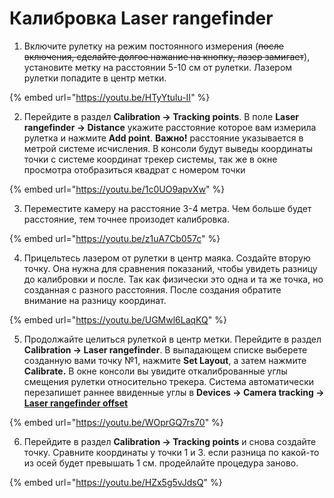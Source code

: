 # Калибровка Laser rangefinder

1. Включите рулетку на режим постоянного измерения (~~после включения, сделайте долгое нажание на кнопку, лазер замигает~~), установите метку на расстоянии 5-10 см от рулетки. Лазером рулетки попадите в центр метки.

{% embed url="https://youtu.be/HTyYtulu-II" %}

2. Перейдите в раздел **Calibration -> Tracking points**. В поле **Laser rangefinder -> Distance** укажите расстояние которое вам измерила рулетка и нажмите **Add point**. **Важно!** расстояние указывается в метрой системе исчисления. В консоли будут выведы координаты точки с системе координат трекер системы, так же в окне просмотра отобразиться квадрат с номером точки

{% embed url="https://youtu.be/1c0UO9apvXw" %}

3. Переместите камеру на расстояние 3-4 метра. Чем больше будет расстояние, тем точнее произодет калибровка.

{% embed url="https://youtu.be/z1uA7Cb057c" %}

4. Прицельтесь лазером от рулетки в центр маяка. Создайте вторую точку. Она нужна для сравнения показаний, чтобы увидеть разницу до калибровки и после. Так как физически это одна и та же точка, но созданная с разного расстояния. После создания обратите внимание на разницу координат.

{% embed url="https://youtu.be/UGMwl6LaqKQ" %}

5. Продолжайте целиться рулеткой в центр метки. Перейдите в раздел **Calibration -> Laser rangefinder**. В выпадающем списке выберете созданную вами точку №1, нажмите **Set Layout**, а затем нажмите **Calibrate.** В окне консоли вы увидите откалиброванные углы смещения рулетки относительно трекера. Система автоматически перезапишет раннее ввиденные углы в **Devices -> Camera tracking ->** [**Laser rangefinder offset**](../nastroika-ustroistv/smeshenie-ruletki.md)

{% embed url="https://youtu.be/WOprGQ7rs70" %}

6. Перейдите в раздел **Calibration -> Tracking points** и снова создайте точку. Сравните координаты у точки 1 и 3. если разница по какой-то из осей будет превышать 1 см. продейлайте процедура заново.

{% embed url="https://youtu.be/HZx5g5vJdsQ" %}

